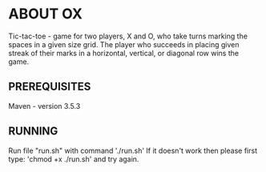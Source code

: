 # ABOUT OX 
Tic-tac-toe - game for two players, X and O, who take turns marking the spaces in a given size grid.
The player who succeeds in placing given streak of their marks in a horizontal, vertical, or diagonal row wins the game.
## PREREQUISITES 
Maven - version 3.5.3
## RUNNING 
Run file "run.sh" with command './run.sh'
If it doesn't work then please first type: 'chmod +x ./run.sh' and try again.
